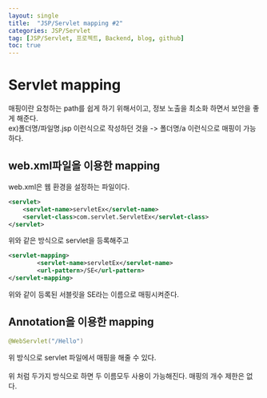 ```yaml
---
layout: single
title:  "JSP/Servlet mapping #2"
categories: JSP/Servlet
tag: [JSP/Servlet, 프로젝트, Backend, blog, github]
toc: true
---
```



# Servlet mapping
매핑이란 요청하는 path를 쉽게 하기 위해서이고, 정보 노출을 최소화 하면서 보안을 좋게 해준다. <br>
ex)폴더명/파일명.jsp 이런식으로 작성하던 것을 -> 폴더명/a 이런식으로 매핑이 가능하다. <br>

## web.xml파일을 이용한 mapping
web.xml은 웹 환경을 설정하는 파일이다.
```xml
<servlet>
	<servlet-name>servletEx</servlet-name>
	<servlet-class>com.servlet.ServletEx</servlet-class>
</servlet>
```
위와 같은 방식으로 servlet을 등록해주고
```xml
<servlet-mapping>
		<servlet-name>servletEx</servlet-name>
		<url-pattern>/SE</url-pattern>
</servlet-mapping>
```
위와 같이 등록된 서블릿을 SE라는 이름으로 매핑시켜준다.
## Annotation을 이용한 mapping
```java
@WebServlet("/Hello")
```
위 방식으로 servlet 파일에서 매핑을 해줄 수 있다. 
<br>
<br>
위 처럼 두가지 방식으로 하면 두 이름모두 사용이 가능해진다. 매핑의 개수 제한은 없다.
